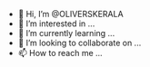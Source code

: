 - 👋 Hi, I’m @OLIVERSKERALA
- 👀 I’m interested in ...
- 🌱 I’m currently learning ...
- 💞️ I’m looking to collaborate on ...
- 📫 How to reach me ...

<!---
OLIVERSKERALA/OLIVERSKERALA is a ✨ special ✨ repository because its `README.md` (this file) appears on your GitHub profile.
You can click the Preview link to take a look at your changes.
--->
